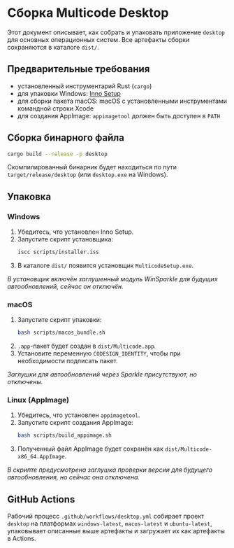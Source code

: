 # Сборка Multicode Desktop

Этот документ описывает, как собрать и упаковать приложение `desktop` для основных операционных систем. Все артефакты сборки сохраняются в каталоге `dist/`.

## Предварительные требования

- установленный инструментарий Rust (`cargo`)
- для упаковки Windows: [Inno Setup](https://jrsoftware.org/isinfo.php)
- для сборки пакета macOS: macOS с установленными инструментами командной строки Xcode
- для создания AppImage: `appimagetool` должен быть доступен в `PATH`

## Сборка бинарного файла

```sh
cargo build --release -p desktop
```

Скомпилированный бинарник будет находиться по пути `target/release/desktop` (или `desktop.exe` на Windows).

## Упаковка

### Windows

1. Убедитесь, что установлен Inno Setup.
2. Запустите скрипт установщика:
   ```sh
   iscc scripts/installer.iss
   ```
3. В каталоге `dist/` появится установщик `MulticodeSetup.exe`.

*В установщик включён заглушенный модуль WinSparkle для будущих автообновлений, сейчас он отключён.*

### macOS

1. Запустите скрипт упаковки:
   ```sh
   bash scripts/macos_bundle.sh
   ```
2. `.app`-пакет будет создан в `dist/Multicode.app`.
3. Установите переменную `CODESIGN_IDENTITY`, чтобы при необходимости подписать пакет.

*Заглушки для автообновлений через Sparkle присутствуют, но отключены.*

### Linux (AppImage)

1. Убедитесь, что установлен `appimagetool`.
2. Запустите скрипт создания AppImage:
   ```sh
   bash scripts/build_appimage.sh
   ```
3. Полученный файл AppImage будет сохранён как `dist/Multicode-x86_64.AppImage`.

*В скрипте предусмотрена заглушка проверки версии для будущего автообновления, но сейчас она отключена.*

## GitHub Actions

Рабочий процесс `.github/workflows/desktop.yml` собирает проект `desktop` на платформах `windows-latest`, `macos-latest` и `ubuntu-latest`, упаковывает описанные выше артефакты и загружает их как артефакты в Actions.
